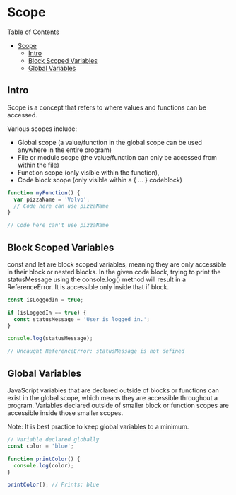 # Scope

Table of Contents

- [Scope](#scope)
  - [Intro](#intro)
  - [Block Scoped Variables](#block-scoped-variables)
  - [Global Variables](#global-variables)

## Intro

Scope is a concept that refers to where values and functions can be accessed.

Various scopes include:

- Global scope (a value/function in the global scope can be used anywhere in the entire program)
- File or module scope (the value/function can only be accessed from within the file)
- Function scope (only visible within the function),
- Code block scope (only visible within a { ... } codeblock)

```javascript
function myFunction() {
  var pizzaName = 'Volvo';
  // Code here can use pizzaName
}

// Code here can't use pizzaName
```

## Block Scoped Variables

const and let are block scoped variables, meaning they are only accessible in their block or nested blocks. In the given code block, trying to print the statusMessage using the console.log() method will result in a ReferenceError. It is accessible only inside that if block.

```javascript
const isLoggedIn = true;

if (isLoggedIn == true) {
  const statusMessage = 'User is logged in.';
}

console.log(statusMessage);

// Uncaught ReferenceError: statusMessage is not defined
```

## Global Variables

JavaScript variables that are declared outside of blocks or functions can exist in the global scope, which means they are accessible throughout a program. Variables declared outside of smaller block or function scopes are accessible inside those smaller scopes.

Note: It is best practice to keep global variables to a minimum.

```javascript
// Variable declared globally
const color = 'blue';

function printColor() {
  console.log(color);
}

printColor(); // Prints: blue
```
